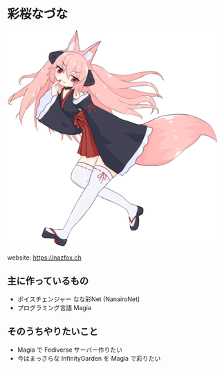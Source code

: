 # 彩桜なづな

<img src="nazuna.webp" alt="彩桜なづな" height=500>

website: https://nazfox.ch

## 主に作っているもの

- ボイスチェンジャー なな彩Net (NanairoNet)
- プログラミング言語 Magia

## そのうちやりたいこと

- Magia で Fediverse サーバー作りたい
- 今はまっさらな InfinityGarden を Magia で彩りたい

<!---
nazfox/nazfox is a ✨ special ✨ repository because its `README.md` (this file) appears on your GitHub profile.
You can click the Preview link to take a look at your changes.
--->
